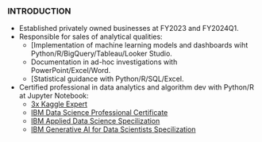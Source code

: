 ### INTRODUCTION
* Established privately owned businesses at FY2023 and FY2024Q1.
* Responsible for sales of analytical qualities:
  * [Implementation of machine learning models and dashboards wiht Python/R/BigQuery/Tableau/Looker Studio.
  * Documentation in ad-hoc investigations with PowerPoint/Excel/Word.
  * [Statistical guidance with Python/R/SQL/Excel.
* Certified professional in data analytics and algorithm dev with Python/R at Jupyter Notebook:
  * [3x Kaggle Expert](https://github.com/Satoru-Shibata-JPN/Kaggle/blob/main/Evidence_3x_Kaggle_Expert.pdf)
  * [IBM Data Science Professional Certificate](https://www.credly.com/badges/c401bae6-9e5c-4071-8301-871a4283e4b2)
  * [IBM Applied Data Science Specilization](https://www.coursera.org/account/accomplishments/specialization/UYB8WV8FQDSH)
  * [IBM Generative AI for Data Scientists Specilization](https://www.coursera.org/account/accomplishments/specialization/EQMNLGETBUM3)
